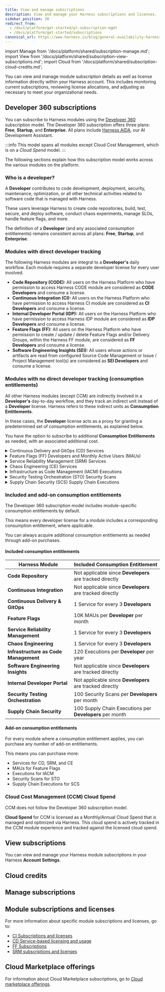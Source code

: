 ```yaml
---
title: View and manage subscriptions
description: View and manage your Harness subscriptions and licenses.
sidebar_position: 20
redirect_from:
  - /docs/platform/get-started/pl-subscription-mgmt
  - /docs/platform/get-started/subscriptions
canonical_url: https://www.harness.io/blog/general-availability-harness-developer-hub-hdh
---
```


import Manage from '/docs/platform/shared/subscription-manage.md';
import View from '/docs/platform/shared/subscription-view-subscriptions.md';
import Cloud from '/docs/platform/shared/subscription-cloud-credits.md';

You can view and manage module subscription details as well as license information directly within your Harness account. This includes monitoring current subscriptions, reviewing license allocations, and adjusting as necessary to meet your organizational needs.

## Developer 360 subscriptions

You can subscribe to Harness modules using the [Developer 360](https://www.harness.io/pricing) subscription model. The Developer 360 subscription offers three plans: **Free**, **Startup**, and **Enterprise**. All plans include [Harness AIDA](/docs/category/harness-aida), our AI Development Assistant.

:::info
This model spans all modules except Cloud Cost Management, which is on a *Cloud Spend* model.
:::

The following sections explain how this subscription model works across the various modules on the platform.

### Who is a developer?

A **Developer**  contributes to code development, deployment, security, maintenance, optimization, or all other technical activities related to software code that is managed with Harness.

These users leverage Harness to create code repositories, build, test, secure, and deploy software, conduct chaos experiments, manage SLOs, handle feature flags, and more.

The definition of a **Developer** (and any associated consumption entitlements) remains consistent across all plans: **Free**, **Startup**, and **Enterprise**.

### Modules with direct developer tracking

The following Harness modules are integral to a **Developer's** daily workflow. Each module requires a separate developer license for every user involved.

- **Code Repository (CODE):** All users on the Harness Platform who have permission to access Harness CODE module are considered as **CODE Developers** and consume a license.
- **Continuous Integration (CI):** All users on the Harness Platform who have permission to access Harness CI module are considered as **CI Developers** and consume a license.
- **Internal Developer Portal (IDP):** All users on the Harness Platform who have permission to access Harness IDP module are considered as **IDP Developers** and consume a license.
- **Feature Flags (FF):** All users on the Harness Platform who have permission to create / update / delete Feature Flags and/or Delivery Groups, within the Harness FF module, are considered as **FF Developers** and consume a license.
- **Software Engineering Insights (SEI):** All users whose actions or artifacts are read from configured Source Code Management or Issue / Project Management tool(s) are considered as **SEI Developers** and consume a license.


### Modules with no direct developer tracking (consumption entitlements)

All other Harness modules (except CCM) are indirectly involved in a **Developer's** day-to-day workflow, and they track an indirect unit instead of a **Developer** license. Harness refers to these indirect units as **Consumption Entitlements**.

In these cases, the **Developer** license acts as a proxy for granting a predetermined set of consumption entitlements, as explained below.

You have the option to subscribe to additional **Consumption Entitlements** as needed, with an associated additional cost.

<details>
<summary>Continuous Delivery and GitOps (CD) Services</summary>

CD deploys software services onto infrastructure platforms spanning traditional VMs, Kubernetes, public cloud platforms, serverless functions, and other custom deployment targets. A **Service** is an independent unit of software you track and manage through Harness CD and GitOps. This typically maps to:

- A service in Kubernetes.
- A containerized service on a cloud (such as AWS ECS, Azure ACS, or Google Container Engine).
- A VM in the traditional VM-based apps.
- Five serverless functions in serverless environments.

CD tracks **Service** license consumption instead of **Developers**. All **Service** licenses are tracked over a *last 30 days* active window. For more information about CD services and how they are tracked, go to [Service licensing for CD](https://developer.harness.io/docs/continuous-delivery/get-started/service-licensing-for-cd/).

</details>

<details>
<summary>Feature Flags (FF) Developers and Monthly Active Users (MAUs)</summary>

Harness Feature Flags is a feature flag rollout and management module that tracks **Developers** and **MAU** (Monthly Active Users) for license consumption.

All users on the Harness Platform who have permission to create, update, or delete Feature Flags and/or Delivery Groups, within the Harness FF module, are considered **FF Developers** and consume a license.
**Monthly Active Users (MAUs)** represent the unique users seen every month from one or more client-side applications that evaluate various flags managed by Harness.

</details>

<details>
<summary>Service Reliability Management (SRM) Services</summary>

SRM helps manage SLOs/SLIs for various services in an R&D organization. A **Service** is an independent unit of software you track & manage through Harness SRM. This typically maps to:

- A service in Kubernetes.
- A containerized service on a cloud (such as AWS ECS or Azure ACS or Google Container Engine).
- A VM in the traditional VM-based apps.
- Five serverless functions in serverless environments.

SRM tracks **Service** license consumption, instead of **Developers**. All Service licenses are tracked over a *last 30 days* active window.

</details>

<details>
<summary>Chaos Engineering (CE) Services</summary>

Chaos Engineering (CE) makes it easy to run chaos experiments across diverse services within an R&D organization, aimed at enhancing their resilience. A **Service** represents an autonomous software unit managed and tracked through Harness CD and GitOps. This typically maps to:

- A service in Kubernetes.
- A containerized service on a cloud (such as AWS ECS, Azure ACS, or Google Container Engine).
- A VM in the traditional VM-based apps.
- Five serverless functions in serverless environments.

CE tracks **Service** license consumption, instead of **Developers**. All Service licenses are tracked over a *last 30 days* active window.

</details>

<details>
<summary>Infrastructure as Code Management (IACM) Executions</summary>

An IACM **Execution** is counted as every successful IACM stage execution that uses an Infrastructure Provider's `apply` command (such as `terraform apply`) and results in resource changes.

IACM tracks **Executions** license consumption, instead of **Developers**.

</details>

<details>
<summary>Security Testing Orchestration (STO) Security Scans</summary>

A **Security Scan** is defined as the execution of the Security Testing Orchestration (STO) step within a pipeline. This involves scanning a **Target** for security vulnerabilities. A target can be a repository, container image, configuration, or live application.

STO tracks **Security Scans** license consumption, instead of **Developers**. **Security Scans** are tracked over a *last 30 days* active window.

</details>

<details>
<summary>Supply Chain Security (SCS) Supply Chain Executions</summary>

A **Supply Chain Execution** is defined as the execution of the Supply Chain Security (SCS) step in a pipeline. Generating SBOMs, enforcing SBOM policies, generating SLSA provenance, or verifying SLSA provenance are all counted as unique SCS steps.

SCS tracks **Supply Chain Executions** license consumption, instead of **Developers**. **Supply Chain Executions** are tracked over a *last 30 days* active window.

</details>

### Included and add-on consumption entitlements

The Developer 360 subscription model includes module-specific consumption entitlements by default.

This means every developer license for a module includes a corresponding consumption entitlement, where applicable.

You can always acquire additional consumption entitlements as needed through add-on purchases.

#### Included consumption entitlements

| Harness Module | Included Consumption Entitlement |
|----------------|----------------------------------|
| **Code Repository** | Not applicable since **Developers** are tracked directly|
| **Continuous Integration** | Not applicable since **Developers** are tracked directly|
| **Continuous Delivery & GitOps** | 1 Service for every 3 **Developers** |
| **Feature Flags** | 10K MAUs per **Developer** per month|
| **Service Reliability Management** | 1 Service for every 3 **Developers** |
| **Chaos Engineering** | 1 Service for every 3 **Developers** |
| **Infrastructure as Code Management** | 120 Executions per **Developer** per year|
| **Software Engineering Insights** | Not applicable since **Developers** are tracked directly |
| **Internal Developer Portal** | Not applicable since **Developers** are tracked directly|
| **Security Testing Orchestration** | 100 Security Scans per **Developers** per month |
| **Supply Chain Security** | 100 Supply Chain Executions per **Developers** per month|

#### Add-on consumption entitlements

For every module where a consumption entitlement applies, you can purchase any number of add-on entitlements.

This means you can purchase more:

- Services for CD, SRM, and CE
- MAUs for Feature Flags
- Executions for IACM
- Security Scans for STO
- Supply Chain Executions for SCS

### Cloud Cost Management (CCM) Cloud Spend

CCM does not follow the Developer 360 subscription model.

**Cloud Spend** for CCM is licensed as a Monthly/Annual Cloud Spend that is managed and optimized via Harness. This cloud spend is actively tracked in the CCM module experience and tracked against the licensed cloud spend.

## View subscriptions

You can view and manage your Harness module subscriptions in your Harness **Account Settings**.

<View />

## Cloud credits

<Cloud />

## Manage subscriptions

<Manage />

## Module subscriptions and licenses

For more information about specific module subscriptions and licenses, go to:

- [CI Subscriptions and licenses](/docs/continuous-integration/get-started/ci-subscription-mgmt/)
- [CD Service-based licensing and usage](/docs/continuous-delivery/get-started/service-licensing-for-cd)
- [FF Subscriptions](/docs/feature-flags/subscribe-ff/subscriptions-overview.md)
- [SRM subscriptions and licenses](/docs/service-reliability-management/get-started/srm-subscription-licensing)

## Cloud Marketplace offerings

For information about Cloud Marketplace subscriptions, go to [Cloud marketplace offerings](/docs/category/cloud-marketplace-offerings).
